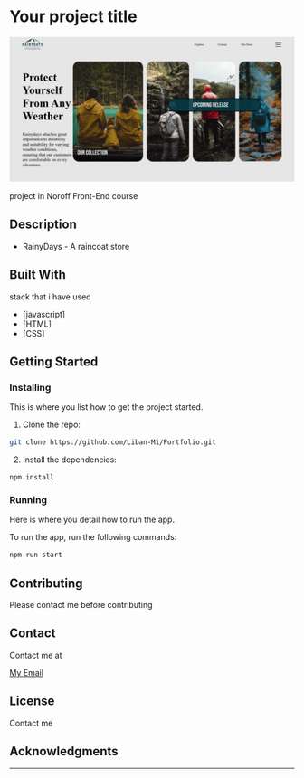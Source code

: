 # Your project title

![image](/images/Rainydays.png)

project in Noroff Front-End course

## Description



- RainyDays - A raincoat store

## Built With

stack that i have used

- [javascript]
- [HTML]
- [CSS]

## Getting Started

### Installing

This is where you list how to get the project started.

1. Clone the repo:

```bash
git clone https://github.com/Liban-M1/Portfolio.git
```

2. Install the dependencies:

```
npm install
```

### Running

Here is where you detail how to run the app.

To run the app, run the following commands:

```bash
npm run start
```

## Contributing

Please contact me before contributing

## Contact

Contact me at

[My Email](a1.libanmohammed@gmail.com)

## License

Contact me

## Acknowledgments

---
